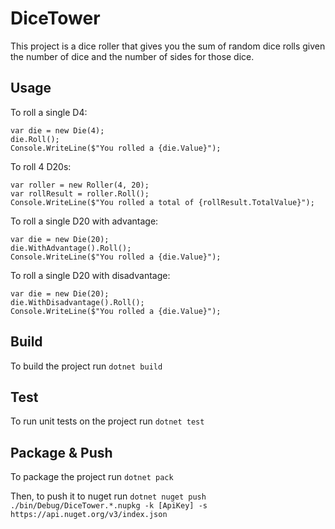 # DiceTower

This project is a dice roller that gives you the sum of random dice rolls given the number of dice and the number of sides for those dice.

## Usage

To roll a single D4:
```
var die = new Die(4);
die.Roll();
Console.WriteLine($"You rolled a {die.Value}");
```

To roll 4 D20s:
```
var roller = new Roller(4, 20);
var rollResult = roller.Roll();
Console.WriteLine($"You rolled a total of {rollResult.TotalValue}");
```

To roll a single D20 with advantage:
```
var die = new Die(20);
die.WithAdvantage().Roll();
Console.WriteLine($"You rolled a {die.Value}");
```

To roll a single D20 with disadvantage:
```
var die = new Die(20);
die.WithDisadvantage().Roll();
Console.WriteLine($"You rolled a {die.Value}");
```

## Build

To build the project run `dotnet build`

## Test

To run unit tests on the project run `dotnet test`

## Package & Push

To package the project run `dotnet pack`

Then, to push it to nuget run `dotnet nuget push ./bin/Debug/DiceTower.*.nupkg -k [ApiKey] -s https://api.nuget.org/v3/index.json`
